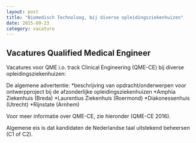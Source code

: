 ```yaml
---
layout: post
title: "Biomedisch Technoloog, bij diverse opleidingsziekenhuizen"
date: 2015-09-23
category: vacature
---
```


## Vacatures Qualified Medical Engineer

Vacatures voor QME i.o. track Clinical Engineering (QME-CE) bij diverse opleidingsziekenhuizen:

De algemene advertentie:
*beschrijving van opdracht/onderwerpen voor ontwerpproject bij de afzonderlijke opleidingsziekenhuizen
*Amphia Ziekenhuis (Breda)
*Laurentius Ziekenhuis (Roermond)
*Diakonessenhuis (Utrecht)
*Rijnstate (Arnhem)

Voor meer informatie over QME-CE, zie hieronder (QME-CE 2016).

Algemene eis is dat kandidaten de Nederlandse taal uitstekend beheersen (C1 of C2).

